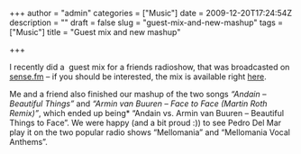 +++
author = "admin"
categories = ["Music"]
date = 2009-12-20T17:24:54Z
description = ""
draft = false
slug = "guest-mix-and-new-mashup"
tags = ["Music"]
title = "Guest mix and new mashup"

+++


I recently did a  guest mix for a friends radioshow, that was broadcasted on [sense.fm](http://www.sense.fm) – if you should be interested, the mix is available right [here](http://pub.nocture.dk/files/nocture_guest_mix_sensefm.rar).

Me and a friend also finished our mashup of the two songs *“Andain – Beautiful Things”* and *“Armin van Buuren – Face to Face (Martin Roth Remix)”*, which ended up being* “Andain vs. Armin van Buuren – Beautiful Things to Face”. 
We were happy (and a bit proud :)) to see Pedro Del Mar play it on the two popular radio shows “Mellomania” and “Mellomania Vocal Anthems”.
